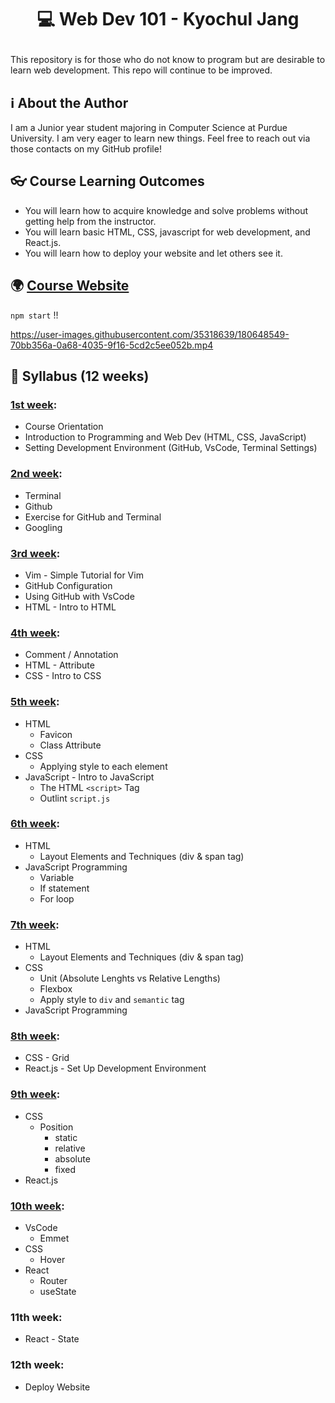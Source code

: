 # <p align = "center">💻 Web Dev 101 - Kyochul Jang</p>

This repository is for those who do not know to program but are desirable to learn web development. This repo will continue to be improved.


## ℹ️ About the Author
I am a Junior year student majoring in Computer Science at Purdue University. I am very eager to learn new things. Feel free to reach out via those contacts on my GitHub profile!

## 👓 Course Learning Outcomes

- You will learn how to acquire knowledge and solve problems without getting help from the instructor.
- You will learn basic HTML, CSS, javascript for web development, and React.js.
- You will learn how to deploy your website and let others see it.

## 🌍 [Course Website](https://github.com/OfficerChul/webDev101/tree/main/webdev101_app)
`npm start` !!



https://user-images.githubusercontent.com/35318639/180648549-70bb356a-0a68-4035-9f16-5cd2c5ee052b.mp4



## 📖 Syllabus (12 weeks)
### [1st week](https://github.com/OfficerChul/webDev101/blob/main/a_Week_1/Week_1.md):  
- Course Orientation
- Introduction to Programming and Web Dev (HTML, CSS, JavaScript)
- Setting Development Environment (GitHub, VsCode, Terminal Settings)
### [2nd week](https://github.com/OfficerChul/webDev101/blob/main/b_Week_2/Week_2.md): 
- Terminal
- Github
- Exercise for GitHub and Terminal
- Googling
### [3rd week](https://github.com/OfficerChul/webDev101/blob/main/c_Week_3/Week_3.md):
- Vim - Simple Tutorial for Vim
- GitHub Configuration
- Using GitHub with VsCode
- HTML - Intro to HTML
### [4th week](https://github.com/OfficerChul/webDev101/blob/main/d_Week_4/Week_4.md): 
- Comment / Annotation
- HTML - Attribute
- CSS - Intro to CSS
### [5th week](https://github.com/OfficerChul/webDev101/blob/main/e_Week_5/Week_5.md): 
- HTML
    - Favicon
    - Class Attribute
- CSS
    - Applying style to each element
- JavaScript - Intro to JavaScript
    - The HTML `<script>` Tag
    - Outlint `script.js`
### [6th week](https://github.com/OfficerChul/webDev101/blob/main/f_Week_6/Week_6.md):
- HTML
    - Layout Elements and Techniques (div & span tag)
- JavaScript Programming
    - Variable
    - If statement
    - For loop
### [7th week](https://github.com/OfficerChul/webDev101/blob/main/g_Week_7/Week_7.md): 
- HTML
    - Layout Elements and Techniques (div & span tag)
- CSS 
    - Unit (Absolute Lenghts vs Relative Lengths)
    - Flexbox
    - Apply style to `div` and `semantic` tag
- JavaScript Programming
### [8th week](https://github.com/OfficerChul/webDev101/tree/main/h_Week_8/Week_8.md): 
- CSS - Grid
- React.js - Set Up Development Environment
### [9th week](https://github.com/OfficerChul/webDev101/tree/main/i_Week_9/Week_9.md): 
- CSS
    - Position
        - static
        - relative
        - absolute
        - fixed
- React.js
### [10th week](https://github.com/OfficerChul/webDev101/blob/main/j_Week_10/Week_10.md): 

- VsCode
    - Emmet
- CSS 
    - Hover
- React
    - Router
    - useState

### 11th week: 
- React - State
### 12th week:
- Deploy Website



